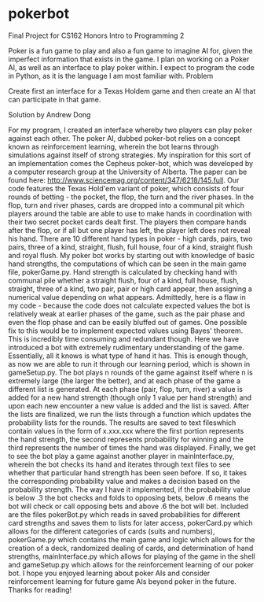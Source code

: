 # pokerbot
Final Project for CS162 Honors Intro to Programming 2

Poker is a fun game to play and also a fun game to imagine AI for, given the imperfect information that exists in the game.
I plan on working on a Poker AI, as well as an interface to play poker within. I expect to program the code in Python, as it is the language I am most familiar with.
Problem

Create first an interface for a Texas Holdem game and then create an AI that can participate in that game.

Solution by Andrew Dong

For my program, I created an interface whereby two players can play poker against each other. The poker AI, dubbed poker-bot relies on a concept known as reinforcement learning, wherein the bot learns through simulations against itself of strong strategies. My inspiration for this sort of an implementation comes the Cepheus poker-bot, which was developed by a computer research group at the University of Alberta. The paper can be found here: http://www.sciencemag.org/content/347/6218/145.full.
Our code features the Texas Hold'em variant of poker, which consists of four rounds of betting - the pocket, the flop, the turn and the river phases. In the flop, turn and river phases, cards are dropped into a communal pit which players around the table are able to use to make hands in coordination with their two secret pocket cards dealt first. The players then compare hands after the flop, or if all but one player has left, the player left does not reveal his hand.
There are 10 different hand types in poker - high cards, pairs, two pairs, three of a kind, straight, flush, full house, four of a kind, straight flush and royal flush.
My poker bot works by starting out with knowledge of basic hand strengths, the computations of which can be seen in the main game file, pokerGame.py. Hand strength is calculated by checking hand with communal pile whether a straight flush, four of a kind, full house, flush, straight, three of a kind, two pair, pair or high card appear, then assigning a numerical value depending on what appears.
Admittedly, here is a flaw in my code - because the code does not calculate expected values the bot is relatively weak at earlier phases of the game, such as the pair phase and even the flop phase and can be easily bluffed out of games. One possible fix to this would be to implement expected values using Bayes' theorem. This is incredibly time consuming and redundant though.
Here we have introduced a bot with extremely rudimentary understanding of the game. Essentially, all it knows is what type of hand it has. This is enough though, as now we are able to run it through our learning period, which is shown in gameSetup.py. The bot plays n rounds of the game against itself where n is extremely large (the larger the better), and at each phase of the game a different list is generated. At each phase (pair, flop, turn, river) a value is added for a new hand strength (though only 1 value per hand strength) and upon each new encounter a new value is added and the list is saved. After the lists are finalized, we run the lists through a function which updates the probability lists for the rounds. The results are saved to text fileswhich contain values in the form of x.xxx.xxx where the first portion represents the hand strength, the second represents probability for winning and the third represents the number of times the hand was displayed.
Finally, we get to see the bot play a game against another player in mainInterface.py, wherein the bot checks its hand and iterates through text files to see whether that particular hand strength has been seen before. If so, it takes the corresponding probability value and makes a decision based on the probability strength. The way I have it implemented, if the probability value is below .3 the bot checks and folds to opposing bets, below .6 means the bot will check or call opposing bets and above .6 the bot will bet.
Included are the files pokerBot.py which reads in saved probabilities for different card strengths and saves them to lists for later access, pokerCard.py which allows for the different categories of cards (suits and numbers), pokerGame.py which contains the main game and logic which allows for the creation of a deck, randomized dealing of cards, and determination of hand strengths, mainInterface.py which allows for playing of the game in the shell and gameSetup.py which allows for the reinforcement learning of our poker bot.
I hope you enjoyed learning about poker AIs and consider reinforcement learning for future game AIs beyond poker in the future. Thanks for reading!
